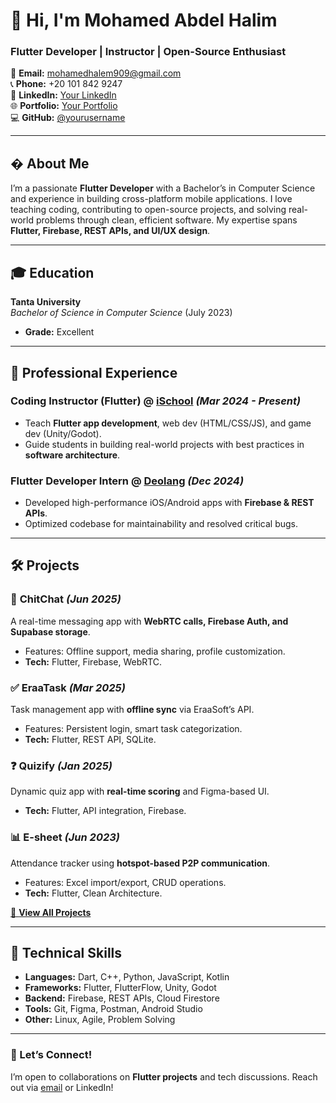 # 👋 Hi, I'm Mohamed Abdel Halim  
### Flutter Developer | Instructor | Open-Source Enthusiast  

📧 **Email:** [mohamedhalem909@gmail.com](mailto:mohamedhalem909@gmail.com)  
📞 **Phone:** +20 101 842 9247  
🔗 **LinkedIn:** [Your LinkedIn](https://linkedin.com/in/yourprofile)  
🌐 **Portfolio:** [Your Portfolio](https://yourportfolio.com)  
💻 **GitHub:** [@yourusername](https://github.com/yourusername)  

---

## � About Me  
I’m a passionate **Flutter Developer** with a Bachelor’s in Computer Science and experience in building cross-platform mobile applications. I love teaching coding, contributing to open-source projects, and solving real-world problems through clean, efficient software. My expertise spans **Flutter, Firebase, REST APIs, and UI/UX design**.  

---

## 🎓 Education  
**Tanta University**  
*Bachelor of Science in Computer Science* (July 2023)  
- **Grade:** Excellent  

---

## 💼 Professional Experience  

### **Coding Instructor (Flutter)** @ [iSchool]([https://ischool.com](https://www.ischooltech.com/eg/home-ar)) *(Mar 2024 - Present)*  
- Teach **Flutter app development**, web dev (HTML/CSS/JS), and game dev (Unity/Godot).  
- Guide students in building real-world projects with best practices in **software architecture**.  

### **Flutter Developer Intern** @ [Deolang](https://deolang.com) *(Dec 2024)*  
- Developed high-performance iOS/Android apps with **Firebase & REST APIs**.  
- Optimized codebase for maintainability and resolved critical bugs.  

---

## 🛠 Projects  

### 📱 **ChitChat** *(Jun 2025)*  
A real-time messaging app with **WebRTC calls, Firebase Auth, and Supabase storage**.  
- Features: Offline support, media sharing, profile customization.  
- **Tech:** Flutter, Firebase, WebRTC.  

### ✅ **EraaTask** *(Mar 2025)*  
Task management app with **offline sync** via EraaSoft’s API.  
- Features: Persistent login, smart task categorization.  
- **Tech:** Flutter, REST API, SQLite.  

### ❓ **Quizify** *(Jan 2025)*  
Dynamic quiz app with **real-time scoring** and Figma-based UI.  
- **Tech:** Flutter, API integration, Firebase.  

### 📊 **E-sheet** *(Jun 2023)*  
Attendance tracker using **hotspot-based P2P communication**.  
- Features: Excel import/export, CRUD operations.  
- **Tech:** Flutter, Clean Architecture.  

[🔗 **View All Projects**](https://github.com/yourusername?tab=repositories)  

---

## 🔧 Technical Skills  
- **Languages:** Dart, C++, Python, JavaScript, Kotlin  
- **Frameworks:** Flutter, FlutterFlow, Unity, Godot  
- **Backend:** Firebase, REST APIs, Cloud Firestore  
- **Tools:** Git, Figma, Postman, Android Studio  
- **Other:** Linux, Agile, Problem Solving  

---

### 🤝 Let’s Connect!  
I’m open to collaborations on **Flutter projects** and tech discussions. Reach out via [email](mailto:mohamedhalem909@gmail.com) or LinkedIn!  
